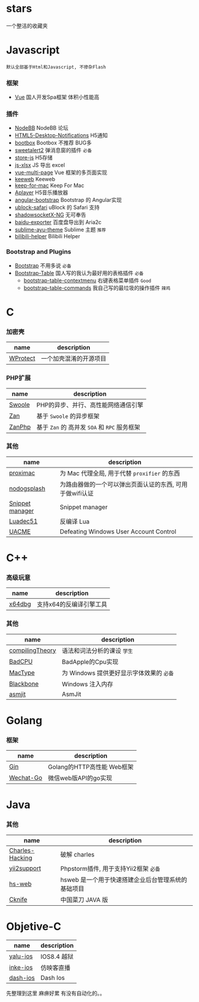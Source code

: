 # stars
一个整洁的收藏夹

# Javascript 
`默认全部基于Html和Javascript, 不掺杂Flash`

### 框架
- [Vue](https://github.com/vuejs/vue) 国人开发Spa框架 体积小性能高

### 插件
- [NodeBB](https://github.com/NodeBB/NodeBB) NodeBB 论坛
- [HTML5-Desktop-Notifications](https://github.com/ttsvetko/HTML5-Desktop-Notifications) H5通知
- [bootbox](https://github.com/makeusabrew/bootbox) Bootbox 不推荐 BUG多
- [sweetalert2](https://github.com/limonte/sweetalert2) 弹消息窗的插件 `必备`
- [store-js](https://github.com/marcuswestin/store.js) H5存储
- [js-xlsx](https://github.com/SheetJS/js-xlsx) JS 导出 excel
- [vue-multi-page](https://github.com/luchanan/vue2.0-multi-page) Vue 框架的多页面实现
- [keeweb](https://github.com/keeweb/keeweb) Keeweb
- [keep-for-mac](https://github.com/wodewone/keepForMac) Keep For Mac
- [Aplayer](https://github.com/DIYgod/APlayer) H5音乐播放器
- [angular-bootstrap](https://github.com/angular-ui/bootstrap) Bootstrap 的 Angular实现
- [ublock-safari](https://github.com/el1t/uBlock-Safari) uBlock 的 Safari 支持
- [shadowsocketX-NG](https://github.com/shadowsocksr/ShadowsocksX-NG) 无可奉告
- [baidu-exporter](https://github.com/acgotaku/BaiduExporter) 百度盘导出到 Aria2c
- [sublime-ayu-theme](https://github.com/dempfi/ayu) Sublime 主题 `推荐`
- [bilibili-helper](https://github.com/zacyu/bilibili-helper) Bilibili Helper

### Bootstrap and Plugins
- [Bootstrap](https://github.com/twbs/bootstrap) 不用多说 `必备`
- [Bootstrap-Table](https://github.com/wenzhixin/bootstrap-table) 国人写的我认为最好用的表格插件 `必备`
  - [bootstrap-table-contextmenu](http://www.prograhammer.com/demos/bootstrap-table-contextmenu/) 右键表格菜单插件 `Good`
  - [bootstrap-table-commands](https://github.com/MittWillson/bootstrap-table-commands) 我自己写的最垃圾的操作插件 `辣鸡`
# C
### 加密壳

  | name | description |
  | ---- | ----------- |
  | [WProtect](https://github.com/xiaoweime/WProtect) | 一个加壳混淆的开源项目 |
  
### PHP扩展
  | name | description |
  | ---- | ----------- |
  | [Swoole](https://github.com/swoole/swoole-src) | PHP的异步、并行、高性能网络通信引擎 |
  | [Zan](https://github.com/youzan/zan) | 基于 `Swoole` 的异步框架 |
  | [ZanPhp](https://github.com/youzan/zanphp) | 基于 `Zan` 的 高并发 `SOA` 和 `RPC` 服务框架 |
  
### 其他
  | name | description |
  | ---- | ----------- |
  | [proximac](https://github.com/csujedihy/proximac) | 为 Mac 代理全局, 用于代替 `proxifier` 的东西 |
  | [nodogsplash](https://github.com/nodogsplash/nodogsplash) | 为路由器做的一个可以弹出页面认证的东西, 可用于做wifi认证 |
  | [Snippet manager](https://github.com/synapse/source) | Snippet manager |
  | [Luadec51](https://github.com/sztupy/luadec51) | 反编译 Lua |
  | [UACME](https://github.com/hfiref0x/UACME) | Defeating Windows User Account Control |
  
# C++

### 高级玩意
  | name | description |
  | ---- | ----------- |
  | [x64dbg](https://github.com/x64dbg/x64dbg) | 支持x64的反编译引擎工具 |
  
### 其他
  | name | description |
  | ---- | ----------- |
  | [compilingTheory](https://github.com/netcan/compilingTheory) | 语法和词法分析的课设 `学生` |
  | [BadCPU](https://github.com/mincongzhang/BadCpu) | BadApple的Cpu实现 |
  | [MacType](https://github.com/snowie2000/mactype) | 为 Windows 提供更好显示字体效果的 `必备` |
  | [Blackbone](https://github.com/DarthTon/Blackbone) | Windows 注入内存 |
  | [asmjit](https://github.com/asmjit/asmjit) | AsmJit |


# Golang

### 框架
  | name | description |
  | ---- | ----------- |
  | [Gin](https://github.com/gin-gonic/gin) | Golang的HTTP高性能 Web框架 |
  | [Wechat-Go](https://github.com/songtianyi/wechat-go) | 微信web版API的go实现 |、
  
# Java

### 其他
  | name | description |
  | ---- | ----------- |
  | [Charles-Hacking](https://github.com/ltjin/charles-hacking) | 破解 charles |
  | [yii2support](https://github.com/nvlad/yii2support) | Phpstorm插件, 用于支持Yii2框架 `必备` |
  | [hs-web](https://github.com/hs-web/hsweb-framework) | hsweb 是一个用于快速搭建企业后台管理系统的基础项目 |
  | [Cknife](https://github.com/Chora10/Cknife) | 中国菜刀 JAVA 版 |
  
# Objetive-C
  | name | description |
  | ---- | ----------- |
  | [yalu-ios](https://github.com/kpwn/yalu) | IOS8.4 越狱 |
  | [inke-ios](https://github.com/liuyujiahuan/bjsxt_ios_inke) | 仿映客直播 |
  | [dash-ios](https://github.com/Kapeli/Dash-iOS) | Dash Ios |
  
先整理到这里 麻痹好累 有没有自动化的。。
